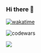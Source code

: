 ### Hi there 👋

[![wakatime](https://wakatime.com/badge/user/95d9c547-fbaa-4557-98e4-375d4059c31e.svg)](https://wakatime.com/@95d9c547-fbaa-4557-98e4-375d4059c31e)

![codewars](https://www.codewars.com/users/GCaringi/badges/small)

![](https://komarev.com/ghpvc/?username=GCaringi)
<!-- **GCaringi/GCaringi** is a ✨ _special_ ✨ repository because its `README.md` (this file) appears on your GitHub profile.


Here are some ideas to get you started:

- 🔭 I’m currently working on ...
- 🌱 I’m currently learning ...
- 👯 I’m looking to collaborate on ...
- 🤔 I’m looking for help with ...
- 💬 Ask me about ...
- 📫 How to reach me: ...
- ⚡ Fun fact: ... -->

